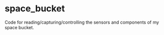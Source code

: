 # space_bucket
Code for reading/capturing/controlling the sensors and components of my space bucket.
